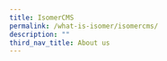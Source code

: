 ```yaml
---
title: IsomerCMS
permalink: /what-is-isomer/isomercms/
description: ""
third_nav_title: About us
---
```

